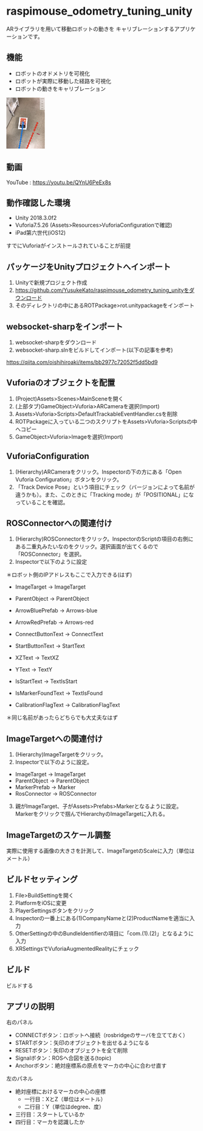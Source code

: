 ﻿# raspimouse_odometry_tuning_unity
ARライブラリを用いて移動ロボットの動きを
キャリブレーションするアプリケーションです。

## 機能

- ロボットのオドメトリを可視化
- ロボットが実際に移動した経路を可視化
- ロボットの動きをキャリブレーション

<img src=https://github.com/YusukeKato/Images_Repository/blob/master/ROC_SampleImage.png width=20%>

## 動画
YouTube : https://youtu.be/QYnU6PeEx8s

## 動作確認した環境

- Unity 2018.3.0f2
- Vuforia7.5.26 (Assets>Resources>VuforiaConfigurationで確認)
- iPad第六世代(iOS12)

すでにVuforiaがインストールされていることが前提

## パッケージをUnityプロジェクトへインポート
1. Unityで新規プロジェクト作成
2. https://github.com/YusukeKato/raspimouse_odometry_tuning_unityをダウンロード
3. そのディレクトリの中にあるROTPackage>rot.unitypackageをインポート

## websocket-sharpをインポート
1. websocket-sharpをダウンロード
2. websocket-sharp.slnをビルドしてインポート(以下の記事を参考)

https://qiita.com/oishihiroaki/items/bb2977c72052f5dd5bd9

## Vuforiaのオブジェクトを配置
1. (Project)Assets>Scenes>MainSceneを開く 
2. (上部タブ)GameObject>Vuforia>ARCameraを選択(Import)
3. Assets>Vuforia>Scripts>DefaultTrackableEventHandler.csを削除
4. ROTPackageに入っている二つのスクリプトをAssets>Vuforia>Scriptsの中へコピー
5. GameObject>Vuforia>Imageを選択(Import)

## VuforiaConfiguration
1. (Hierarchy)ARCameraをクリック。Inspectorの下の方にある「Open Vuforia Configuration」ボタンをクリック。
2. 「Track Device Pose」という項目にチェック（バージョンによって名前が違うかも）。また、このときに「Tracking mode」が「POSITIONAL」になっていることを確認。

## ROSConnectorへの関連付け
1. (Hierarchy)ROSConnectorをクリック。InspectorのScriptの項目の右側にある二重丸みたいなのをクリック。選択画面が出てくるので「ROSConnector」を選択。
2. Inspectorで以下のように設定

＊ロボット側のIPアドレスもここで入力できる(はず)

- ImageTarget -> ImageTarget
- ParentObject -> ParentObject
- ArrowBluePrefab -> Arrows-blue
- ArrowRedPrefab -> Arrows-red

- ConnectButtonText -> ConnectText
- StartButtonText -> StartText
- XZText -> TextXZ
- YText -> TextY
- IsStartText -> TextIsStart
- IsMarkerFoundText -> TextIsFound
- CalibrationFlagText -> CalibrationFlagText

＊同じ名前があったらどちらでも大丈夫なはず

## ImageTargetへの関連付け
1. (Hierarchy)ImageTargetをクリック。
2. Inspectorで以下のように設定。

- ImageTarget -> ImageTarget
- ParentObject -> ParentObject
- MarkerPrefab -> Marker
- RosConnector -> ROSConnector

3. 親がImageTarget、子がAssets>Prefabs>Markerとなるように設定。Markerをクリックで掴んでHierarchyのImageTargetに入れる。

## ImageTargetのスケール調整
実際に使用する画像の大きさを計測して、ImageTargetのScaleに入力（単位はメートル）

## ビルドセッティング
1. File>BuildSettingを開く
2. PlatformをiOSに変更
3. PlayerSettingsボタンをクリック
4. Inspectorの一番上にある(1)CompanyNameと(2)ProductNameを適当に入力
5. OtherSettingの中のBundleIdentifierの項目に「com.(1).(2)」となるように入力
6. XRSettingsでVuforiaAugmentedRealityにチェック

## ビルド
ビルドする

## アプリの説明

右のパネル

- CONNECTボタン：ロボットへ接続（rosbridgeのサーバを立てておく）
- STARTボタン：矢印のオブジェクトを出せるようになる
- RESETボタン：矢印のオブジェクトを全て削除
- Signalボタン：ROSへ合図を送る(topic)
- Anchorボタン：絶対座標系の原点をマーカの中心に合わせ直す

左のパネル

- 絶対座標におけるマーカの中心の座標
	- 一行目：XとZ（単位はメートル）
	- 二行目：Y（単位はdegree、度）
- 三行目：スタートしているか
- 四行目：マーカを認識したか
